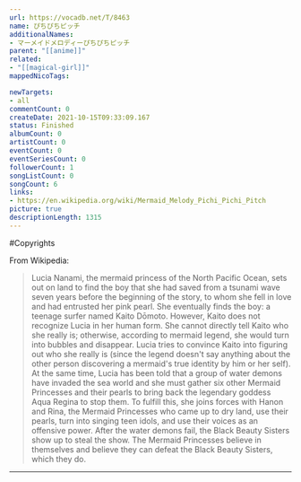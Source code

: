 ```yaml
---
url: https://vocadb.net/T/8463
name: ぴちぴちピッチ
additionalNames: 
- マーメイドメロディーぴちぴちピッチ
parent: "[[anime]]"
related:
- "[[magical-girl]]"
mappedNicoTags:

newTargets:
- all
commentCount: 0
createDate: 2021-10-15T09:33:09.167
status: Finished
albumCount: 0
artistCount: 0
eventCount: 0
eventSeriesCount: 0
followerCount: 1
songListCount: 0
songCount: 6
links: 
- https://en.wikipedia.org/wiki/Mermaid_Melody_Pichi_Pichi_Pitch
picture: true
descriptionLength: 1315
---
```


#Copyrights

From Wikipedia:
>Lucia Nanami, the mermaid princess of the North Pacific Ocean, sets out on land to find the boy that she had saved from a tsunami wave seven years before the beginning of the story, to whom she fell in love and had entrusted her pink pearl. She eventually finds the boy: a teenage surfer named Kaito Dōmoto. However, Kaito does not recognize Lucia in her human form. She cannot directly tell Kaito who she really is; otherwise, according to mermaid legend, she would turn into bubbles and disappear. Lucia tries to convince Kaito into figuring out who she really is (since the legend doesn't say anything about the other person discovering a mermaid's true identity by him or her self).
At the same time, Lucia has been told that a group of water demons have invaded the sea world and she must gather six other Mermaid Princesses and their pearls to bring back the legendary goddess Aqua Regina to stop them. To fulfill this, she joins forces with Hanon and Rina, the Mermaid Princesses who came up to dry land, use their pearls, turn into singing teen idols, and use their voices as an offensive power. After the water demons fail, the Black Beauty Sisters show up to steal the show. The Mermaid Princesses believe in themselves and believe they can defeat the Black Beauty Sisters, which they do.

---

